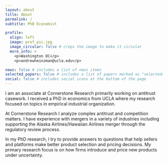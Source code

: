 ```yaml
---
layout: about
title: About
permalink: /
subtitle: PhD Economist

profile:
  align: left
  image: prof_pic.jpg
  image_circular: false # crops the image to make it circular
  more_info: >
    <p>Washington DC</p>
    <p>andrewheinzman@ucla.edu</p>

news: false # includes a list of news items
selected_papers: false # includes a list of papers marked as "selected={true}"
social: false # includes social icons at the bottom of the page
---
```


I am an associate at Cornerstone Research primarily working on antitrust casework. I received a PhD in economics from UCLA where my research focused on topics in empirical industrial organization.

At Cornerstone Research I analyze complex antitrust and competition matters. I have experience with mergers in a variety of industries including supporting the Alaska Airlines/Hawaiian Airlines merger through the regulatory review process.

In my PhD research, I try to provide answers to questions that help sellers and platforms make better product selection and pricing decisions. My primary research focus is on how firms introduce and price new products under uncertainty.
